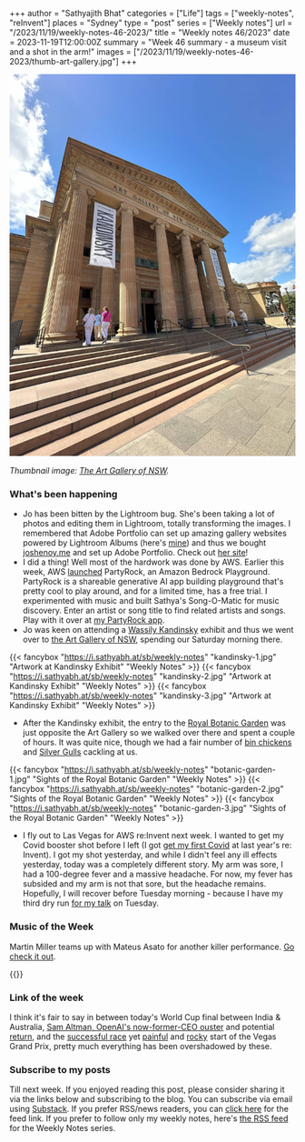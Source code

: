 +++
author = "Sathyajith Bhat"
categories = ["Life"]
tags = ["weekly-notes", "reInvent"]
places = "Sydney"
type = "post"
series = ["Weekly notes"]
url = "/2023/11/19/weekly-notes-46-2023/"
title = "Weekly notes 46/2023"
date = 2023-11-19T12:00:00Z
summary = "Week 46 summary - a museum visit and a shot in the arm!"
images = ["/2023/11/19/weekly-notes-46-2023/thumb-art-gallery.jpg"]
+++

![](thumb-art-gallery.jpg)

_Thumbnail image: [The Art Gallery of NSW](https://www.artgallery.nsw.gov.au/)._ 

### What's been happening

* Jo has been bitten by the Lightroom bug. She's been taking a lot of photos and editing them in Lightroom, totally transforming the images. I remembered that Adobe Portfolio can set up amazing gallery websites powered by Lightroom Albums (here's [mine](https://pics.sathyabh.at/)) and thus we bought [joshenoy.me](https://joshenoy.me) and set up Adobe Portfolio. Check out [her site](https://joshenoy.me)!
* I did a thing! Well most of the hardwork was done by AWS. Earlier this week, AWS [launched](https://aws.amazon.com/blogs/aws/build-ai-apps-with-partyrock-and-amazon-bedrock/) PartyRock, an Amazon Bedrock Playground. PartyRock is a shareable generative AI app building playground that's pretty cool to play around, and for a limited time, has a free trial. I experimented with music and built Sathya's Song-O-Matic for music discovery. Enter an artist or song title to find related artists and songs. Play with it over at [my PartyRock app](https://partyrock.aws/u/sathyabhat/mojOlyjru/Sathya's-Song-O-Matic/snapshot/Rtkh5Hhbi).
* Jo was keen on attending a [Wassily Kandinsky](https://www.theartstory.org/artist/kandinsky-wassily/) exhibit and thus we went over to [the Art Gallery of NSW](https://www.artgallery.nsw.gov.au/whats-on/exhibitions/kandinsky/), spending our Saturday morning there. 

{{< fancybox "https://i.sathyabh.at/sb/weekly-notes" "kandinsky-1.jpg" "Artwork at Kandinsky Exhibit" "Weekly Notes" >}}
{{< fancybox "https://i.sathyabh.at/sb/weekly-notes" "kandinsky-2.jpg" "Artwork at Kandinsky Exhibit" "Weekly Notes" >}}
{{< fancybox "https://i.sathyabh.at/sb/weekly-notes" "kandinsky-3.jpg" "Artwork at Kandinsky Exhibit" "Weekly Notes" >}}


* After the Kandinsky exhibit, the entry to the [Royal Botanic Garden](https://www.botanicgardens.org.au/) was just opposite the Art Gallery so we walked over there and spent a couple of hours. It was quite nice, though we had a fair number of [bin chickens](https://www.theguardian.com/cities/gallery/2018/apr/09/bin-chickens-grotesque-glory-urban-ibis-in-pictures) and [Silver Gulls](https://australian.museum/learn/animals/birds/silver-gull/) cackling at us. 

{{< fancybox "https://i.sathyabh.at/sb/weekly-notes" "botanic-garden-1.jpg" "Sights of the Royal Botanic Garden" "Weekly Notes" >}}
{{< fancybox "https://i.sathyabh.at/sb/weekly-notes" "botanic-garden-2.jpg" "Sights of the Royal Botanic Garden" "Weekly Notes" >}}
{{< fancybox "https://i.sathyabh.at/sb/weekly-notes" "botanic-garden-3.jpg" "Sights of the Royal Botanic Garden" "Weekly Notes" >}}

* I fly out to Las Vegas for AWS re:Invent next week. I wanted to get my Covid booster shot before I left (I got [get my first Covid](/2022/12/21/recovering-from-covid) at last year's re: Invent). I got my shot yesterday, and while I didn't feel any ill effects yesterday, today was a completely different story. My arm was sore, I had a 100-degree fever and a massive headache. For now, my fever has subsided and my arm is not that sore, but the headache remains. Hopefully, I will recover before Tuesday morning - because I have my third dry run [for my talk](https://www.linkedin.com/feed/update/urn:li:activity:7131054434247196674/) on Tuesday.

### Music of the Week

Martin Miller teams up with Mateus Asato for another killer performance. [Go check it out](https://www.youtube.com/watch?v=PYp0JE1qzms&list=PL777F6F97DC4ADD07&index=2).

{{<youtube PYp0JE1qzms >}}

### Link of the week

I think it's fair to say in between today's World Cup final between India & Australia, [Sam Altman, OpenAI's now-former-CEO ouster](https://www.theverge.com/2023/11/17/23966446/what-happened-to-sam-altman-open-ai) and potential [return](https://www.theverge.com/2023/11/18/23967199/breaking-openai-board-in-discussions-with-sam-altman-to-return-as-ceo), and the [successful race](https://www.formula1.com/en/latest/article.verstappen-says-charge-through-the-field-for-las-vegas-gp-win-was-a-lot-of.1YqadyJh8HnZwqrJPdIhnW.html) yet [painful](https://www.formula1.com/en/latest/article.fp1-first-practice-session-in-las-vegas-brought-to-early-end-amid-red-flags.2jBEl8KmbU9FowFZCXMV4p.html) and [rocky](https://www.formula1.com/en/latest/article.fp2-for-the-las-vegas-grand-prix-delayed.3TRumjKL6LssR9rUJUiwPq.html) start of the Vegas Grand Prix, pretty much everything has been overshadowed by these. 

### Subscribe to my posts

Till next week. If you enjoyed reading this post, please consider sharing it via the links below and subscribing to the blog. You can subscribe via email using [Substack](https://sathyabhat.substack.com/). If you prefer RSS/news readers, you can [click here](https://sathyabh.at/index.xml) for the feed link. If you prefer to follow only my weekly notes, here's [the RSS feed](https://sathyabh.at/series/weekly-notes/index.xml) for the Weekly Notes series. 